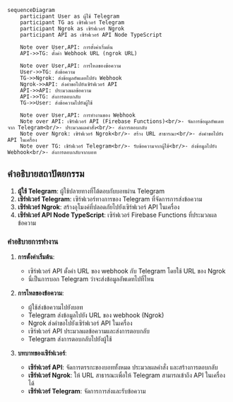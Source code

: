 ```mermaid
sequenceDiagram
    participant User as ผู้ใช้ Telegram
    participant TG as เซิร์ฟเวอร์ Telegram
    participant Ngrok as เซิร์ฟเวอร์ Ngrok
    participant API as เซิร์ฟเวอร์ API Node TypeScript

    Note over User,API: การตั้งค่าเริ่มต้น
    API->>TG: ตั้งค่า Webhook URL (ngrok URL)

    Note over User,API: การไหลของข้อความ
    User->>TG: ส่งข้อความ
    TG->>Ngrok: ส่งข้อมูลอัพเดทไปยัง Webhook
    Ngrok->>API: ส่งคำขอไปยังเซิร์ฟเวอร์ API
    API->>API: ประมวลผลข้อความ
    API->>TG: ส่งการตอบกลับ
    TG->>User: ส่งข้อความไปยังผู้ใช้

    Note over User,API: การทำงานของ Webhook
    Note over API: เซิร์ฟเวอร์ API (Firebase Functions)<br/>- จัดการข้อมูลอัพเดทจาก Telegram<br/>- ประมวลผลคำสั่ง<br/>- ส่งการตอบกลับ
    Note over Ngrok: เซิร์ฟเวอร์ Ngrok<br/>- สร้าง URL สาธารณะ<br/>- ส่งคำขอไปยัง API ในเครื่อง
    Note over TG: เซิร์ฟเวอร์ Telegram<br/>- รับข้อความจากผู้ใช้<br/>- ส่งข้อมูลไปยัง Webhook<br/>- ส่งการตอบกลับจากบอท
```

## คำอธิบายสถาปัตยกรรม

1. **ผู้ใช้ Telegram**: ผู้ใช้ปลายทางที่โต้ตอบกับบอทผ่าน Telegram
2. **เซิร์ฟเวอร์ Telegram**: เซิร์ฟเวอร์ทางการของ Telegram ที่จัดการการส่งข้อความ
3. **เซิร์ฟเวอร์ Ngrok**: สร้างอุโมงค์ที่ปลอดภัยไปยังเซิร์ฟเวอร์ API ในเครื่อง
4. **เซิร์ฟเวอร์ API Node TypeScript**: เซิร์ฟเวอร์ Firebase Functions ที่ประมวลผลข้อความ

### คำอธิบายการทำงาน

1. **การตั้งค่าเริ่มต้น**:

   - เซิร์ฟเวอร์ API ตั้งค่า URL ของ webhook กับ Telegram โดยใช้ URL ของ Ngrok
   - นี่เป็นการบอก Telegram ว่าจะส่งข้อมูลอัพเดทไปที่ไหน

2. **การไหลของข้อความ**:

   - ผู้ใช้ส่งข้อความไปยังบอท
   - Telegram ส่งข้อมูลไปยัง URL ของ webhook (Ngrok)
   - Ngrok ส่งคำขอไปยังเซิร์ฟเวอร์ API ในเครื่อง
   - เซิร์ฟเวอร์ API ประมวลผลข้อความและส่งการตอบกลับ
   - Telegram ส่งการตอบกลับไปยังผู้ใช้

3. **บทบาทของเซิร์ฟเวอร์**:
   - **เซิร์ฟเวอร์ API**: จัดการตรรกะของบอททั้งหมด ประมวลผลคำสั่ง และสร้างการตอบกลับ
   - **เซิร์ฟเวอร์ Ngrok**: ให้ URL สาธารณะเพื่อให้ Telegram สามารถเข้าถึง API ในเครื่องได้
   - **เซิร์ฟเวอร์ Telegram**: จัดการการส่งและรับข้อความ
